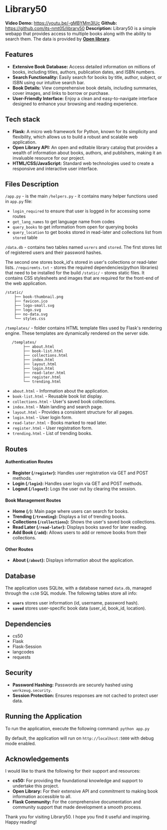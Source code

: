﻿# Library50
**Video Demo:** https://youtu.be/-gMBYMm3IUc
**Github:** https://github.com/its-nmt05/library50
**Description:** Library50 is a simple webapp that provides access to multiple books along with the ability to search them. The data is provided by [**Open library**](https://openlibrary.org/). 

## Features
- **Extensive Book Database:**  Access detailed information on millions of books, including titles, authors, publication dates, and ISBN numbers.
-   **Search Functionality:**  Easily search for books by title, author, subject, or ISBN using our intuitive search bar.
-   **Book Details:**  View comprehensive book details, including summaries, cover images, and links to borrow or purchase.
-   **User-Friendly Interface:**  Enjoy a clean and easy-to-navigate interface designed to enhance your browsing and reading experience.

## Tech stack
- **Flask:**  A micro web framework for Python, known for its simplicity and flexibility, which allows us to build a robust and scalable web application.
-   **Open Library API:**  An open and editable library catalog that provides a wealth of information about books, authors, and publishers, making it an invaluable resource for our project.
-   **HTML/CSS/JavaScript:**  Standard web technologies used to create a responsive and interactive user interface.

## Files Description
`/app.py` - is the main 
`/helpers.py` - it contains many helper functions used in `app.py` file:
- `login_required` to ensure that user is logged in for accessing some routes
- `get_lang_names` to get language name from codes
- `query_books` to get information from open for querying books
- `query_location` to get books stored in read-later and collections list from `stored` table

`/data.db` - contains two tables named `usrers` and `stored`. The first stores list of registered users and their password hashes. 

The second one stores book_id's stored in user's collections or read-later lists.
`/requiremts.txt` - stores the required dependencies(python libraries) that need to be installed for the build
`/static/` - stores static files. It contains CSS stylesheets and images that are required for the front-end of the web application.

    /static/
	    ├── book-thumbnail.png
	    ├── favicon.ico
	    ├── logo-small.svg
	    ├── logo.svg
	    ├── no-data.svg
	    └── styles.css


`/templates/` - folder contains HTML template files used by Flask's rendering engine. These templates are dynamically rendered on the server side.

       /templates/
            ├── about.html
            ├── book-list.html
            ├── collections.html
            ├── index.html
            ├── layout.html
            ├── login.html
            ├── read-later.html
            ├── register.html
            └── trending.html
            
 - `about.html` - Information about the application.
 - `book-list.html` - Reusable book list display.
 - `collections.html` - User's saved book collections.
 - `index.html` - Main landing and search page.
 - `layout.html` - Provides a consistent structure for all pages.
 - `login.html` - User login form.
 - `read-later.html` - Books marked to read later.
 - `register.html` - User registration form.
 - `trending.html` - List of trending books.	

## Routes
#### Authentication Routes
-   **Register (`/register`):** Handles user registration via GET and POST methods.
-   **Login (`/login`):** Handles user login via GET and POST methods.
-   **Logout (`/logout`):** Logs the user out by clearing the session.

#### Book Management Routes
-   **Home (`/`):** Main page where users can search for books.
-   **Trending (`/trending`):** Displays a list of trending books.
-   **Collections (`/collections`):** Shows the user's saved book collections.
-   **Read Later (`/read-later`):** Displays books saved for later reading.
-   **Add Book (`/add`):** Allows users to add or remove books from their collections.

#### Other Routes
-   **About (`/about`):** Displays information about the application.

## Database
The application uses SQLite, with a database named `data.db`, managed through the `cs50` SQL module. The following tables store all info:
- **`users`** stores user information (id, username, password hash).
- **`saved`** stores user-specific book data (user_id, book_id, location).

## Dependencies
-  cs50
-  Flask
- Flask-Session
- langcodes
- requests

## Security
-   **Password Hashing:** Passwords are securely hashed using `werkzeug.security`.
-   **Session Protection:** Ensures responses are not cached to protect user data.

 ## Running the Application
To run the application, execute the following command:
`python app.py`

By default, the application will run on `http://localhost:5000` with debug mode enabled.

## Acknowledgements

I would like to thank the following for their support and resources:

-   **cs50:**  For providing the foundational knowledge and support to undertake this project.
-   **Open Library:**  For their extensive API and commitment to making book information accessible to all.
-   **Flask Community:**  For the comprehensive documentation and community support that made development a smooth process.

Thank you for visiting Library50. I hope you find it useful and inspiring. Happy reading!

